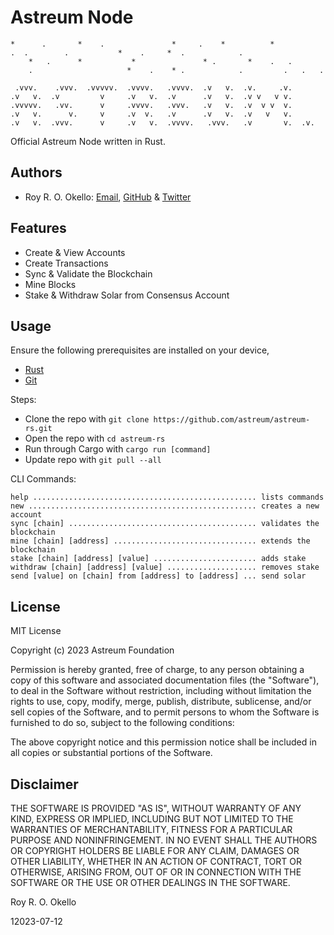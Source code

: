 # Astreum Node

```
*      .       *    .               *     .    *          *
.  .        .           *    .     *  .            .
    *   .      *           *               * .       *    .   .
    .                     *    .    * .            .         .   .   .

 .vvv.    .vvv.  .vvvvv.  .vvvv.   .vvvv.  .v   v.  .v.     .v.
.v   v.  .v         v     .v   v.  .v      .v   v.  .v v   v v.
.vvvvv.   .vv.      v     .vvvv.   .vvv.   .v   v.  .v  v v  v.
.v   v.      v.     v     .v  v.   .v      .v   v.  .v   v   v.
.v   v.  .vvv.      v     .v   v.  .vvvv.   .vvv.   .v       v.  .v.
```

Official Astreum Node written in Rust.

## Authors

- Roy R. O. Okello: [Email](mailto:royokello@protonmail.com), [GitHub](https://github.com/royokello) & [Twitter](https://twitter.com/RealOkello)

## Features

- Create & View Accounts
- Create Transactions
- Sync & Validate the Blockchain
- Mine Blocks
- Stake & Withdraw Solar from Consensus Account

## Usage

Ensure the following prerequisites are installed on your device,

- [Rust](https://www.rust-lang.org/tools/install)
- [Git](https://git-scm.com/downloads)

Steps:

- Clone the repo with `git clone https://github.com/astreum/astreum-rs.git`
- Open the repo with `cd astreum-rs`
- Run through Cargo with `cargo run [command]`
- Update repo with `git pull --all`

CLI Commands:

```
help .................................................. lists commands
new ................................................... creates a new account
sync [chain] .......................................... validates the blockchain
mine [chain] [address] ................................ extends the blockchain
stake [chain] [address] [value] ....................... adds stake
withdraw [chain] [address] [value] .................... removes stake
send [value] on [chain] from [address] to [address] ... send solar
```

## License

MIT License

Copyright (c) 2023 Astreum Foundation

Permission is hereby granted, free of charge, to any person obtaining a copy
of this software and associated documentation files (the "Software"), to deal
in the Software without restriction, including without limitation the rights
to use, copy, modify, merge, publish, distribute, sublicense, and/or sell
copies of the Software, and to permit persons to whom the Software is
furnished to do so, subject to the following conditions:

The above copyright notice and this permission notice shall be included in all
copies or substantial portions of the Software.

## Disclaimer

THE SOFTWARE IS PROVIDED "AS IS", WITHOUT WARRANTY OF ANY KIND, EXPRESS OR
IMPLIED, INCLUDING BUT NOT LIMITED TO THE WARRANTIES OF MERCHANTABILITY,
FITNESS FOR A PARTICULAR PURPOSE AND NONINFRINGEMENT. IN NO EVENT SHALL THE
AUTHORS OR COPYRIGHT HOLDERS BE LIABLE FOR ANY CLAIM, DAMAGES OR OTHER
LIABILITY, WHETHER IN AN ACTION OF CONTRACT, TORT OR OTHERWISE, ARISING FROM,
OUT OF OR IN CONNECTION WITH THE SOFTWARE OR THE USE OR OTHER DEALINGS IN THE
SOFTWARE.

Roy R. O. Okello

12023-07-12
